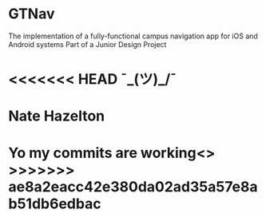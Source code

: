 # GTNav
The implementation of a fully-functional campus navigation app for iOS and Android systems
Part of a Junior Design Project

<<<<<<< HEAD
¯\_(ツ)_/¯
=======
# Nate Hazelton
<h1>Yo my commits are working<>
>>>>>>> ae8a2eacc42e380da02ad35a57e8ab51db6edbac
